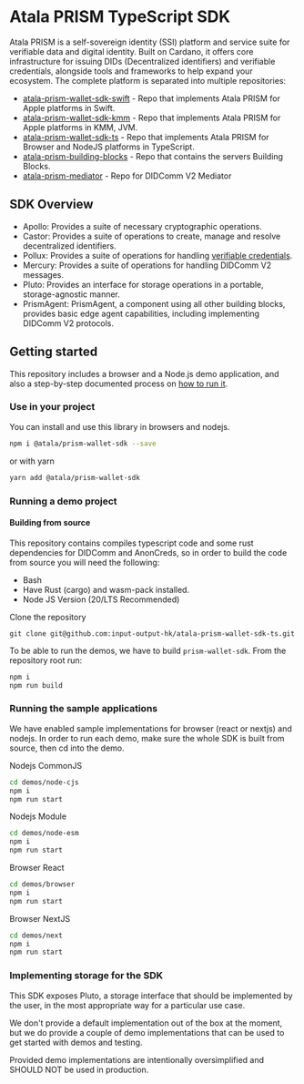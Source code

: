 # Atala PRISM TypeScript SDK

Atala PRISM is a self-sovereign identity (SSI) platform and service suite for
verifiable data and digital identity. Built on Cardano, it offers core
infrastructure for issuing DIDs (Decentralized identifiers) and verifiable
credentials, alongside tools and frameworks to help expand your ecosystem.
The complete platform is separated into multiple repositories:

- [atala-prism-wallet-sdk-swift](https://github.com/input-output-hk/atala-prism-wallet-sdk-swift) - Repo that implements Atala PRISM for Apple platforms in Swift.
- [atala-prism-wallet-sdk-kmm](https://github.com/input-output-hk/atala-prism-wallet-sdk-kmm) - Repo that implements Atala PRISM for Apple platforms in KMM, JVM.
- [atala-prism-wallet-sdk-ts](https://github.com/input-output-hk/atala-prism-wallet-sdk-ts) - Repo that implements Atala PRISM for Browser and NodeJS platforms in TypeScript.
- [atala-prism-building-blocks](https://github.com/hyperledger-labs/open-enterprise-agent) - Repo that contains the servers Building Blocks.
- [atala-prism-mediator](https://github.com/input-output-hk/atala-prism-mediator) - Repo for DIDComm V2 Mediator

## SDK Overview

- Apollo: Provides a suite of necessary cryptographic operations.
- Castor: Provides a suite of operations to create, manage and resolve decentralized identifiers.
- Pollux: Provides a suite of operations for handling [verifiable credentials](https://github.com/input-output-hk/atala-prism-docs/blob/main/documentation/docs/concepts/glossary.md#verifiable-credentials).
- Mercury: Provides a suite of operations for handling DIDComm V2 messages.
- Pluto: Provides an interface for storage operations in a portable, storage-agnostic manner.
- PrismAgent: PrismAgent, a component using all other building blocks, provides basic edge agent capabilities, including implementing DIDComm V2 protocols.

## Getting started

This repository includes a browser and a Node.js demo application, and also a step-by-step documented process on [how to run it](#running-a-demo-project).

### Use in your project
You can install and use this library in browsers and nodejs.

```bash
npm i @atala/prism-wallet-sdk --save
```

or with yarn

```bash
yarn add @atala/prism-wallet-sdk
```

### Running a demo project

#### Building from source
This repository contains compiles typescript code and some rust dependencies for DIDComm and AnonCreds, so in order to build the code from source you will need the following:

* Bash
* Have Rust (cargo) and wasm-pack installed.
* Node JS Version (20/LTS Recommended)

Clone the repository
```
git clone git@github.com:input-output-hk/atala-prism-wallet-sdk-ts.git
```

To be able to run the demos, we have to build `prism-wallet-sdk`.
From the repository root run:

```bash
npm i
npm run build
```

### Running the sample applications
We have enabled sample implementations for browser (react or nextjs) and nodejs.
In order to run each demo, make sure the whole SDK is built from source, then cd into the demo.

Nodejs CommonJS
```bash
cd demos/node-cjs
npm i
npm run start
```

Nodejs Module
```bash
cd demos/node-esm
npm i
npm run start
```

Browser React
```bash
cd demos/browser
npm i
npm run start
```

Browser NextJS
```bash
cd demos/next
npm i
npm run start
```

### Implementing storage for the SDK
This SDK exposes Pluto, a storage interface that should be implemented by the user, in the most appropriate way for a particular use case.

We don't provide a default implementation out of the box at the moment, but we do provide a couple of demo implementations that can be used to get started with demos and testing. 

Provided demo implementations are intentionally oversimplified and SHOULD NOT be used in production. 


